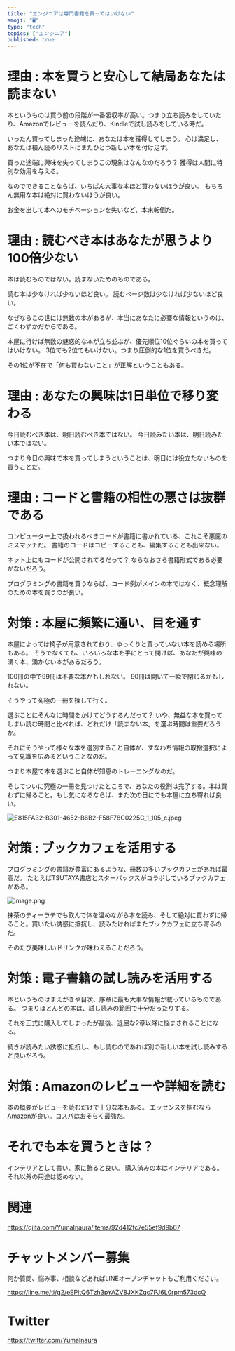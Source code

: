 ```yaml
---
title: "エンジニアは専門書籍を買ってはいけない"
emoji: "🖥"
type: "tech"
topics: ["エンジニア"]
published: true
---
```


# 理由 : 本を買うと安心して結局あなたは読まない

本というものは買う前の段階が一番吸収率が高い。つまり立ち読みをしていたり、Amazonでレビューを読んだり、Kindleで試し読みをしている時だ。

いったん買ってしまった途端に、あなたは本を獲得してしまう。
心は満足し、あなたは積ん読のリストにまたひとつ新しい本を付け足す。

買った途端に興味を失ってしまうこの現象はなんなのだろう？
獲得は人間に特別な効用を与える。

なのでできることならば、いちばん大事な本ほど買わないほうが良い。
もちろん無用な本は絶対に買わないほうが良い。

お金を出して本へのモチベーションを失いなど、本末転倒だ。


# 理由 : 読むべき本はあなたが思うより100倍少ない

本は読むものではない。読まないためのものである。

読む本は少なければ少ないほど良い。
読むページ数は少なければ少ないほど良い。

なぜならこの世には無数の本があるが、本当にあなたに必要な情報というのは、ごくわずかだからである。

本屋に行けば無数の魅惑的な本が立ち並ぶが、優先順位10位ぐらいの本を買ってはいけない。
3位でも2位でもいけない。つまり圧倒的な1位を買うべきだ。

その1位が不在で「何も買わないこと」が正解ということもある。

# 理由 : あなたの興味は1日単位で移り変わる

今日読むべき本は、明日読むべき本ではない。
今日読みたい本は、明日読みたい本ではない。

つまり今日の興味で本を買ってしまうということは、明日には役立たないものを買うことだ。



# 理由 : コードと書籍の相性の悪さは抜群である

コンピューター上で扱われるべきコードが書籍に書かれている、これこそ悪魔のミスマッチだ。
書籍のコードはコピーすることも、編集することも出来ない。

ネット上にもコードが公開されてるだって？
ならなおさら書籍形式である必要がないだろう。

プログラミングの書籍を買うならば、コード例がメインの本ではなく、概念理解のための本を買うのが良い。


# 対策 : 本屋に頻繁に通い、目を通す

本屋によっては椅子が用意されており、ゆっくりと買っていない本を読める場所もある。
そうでなくても、いろいろな本を手にとって開けば、あなたが興味の湧く本、湧かない本があるだろう。

100冊の中で99冊は不要な本かもしれない。
90冊は開いて一瞬で閉じるかもしれない。

そうやって究極の一冊を探して行く。

選ぶことにそんなに時間をかけてどうするんだって？
いや、無益な本を買ってしまい読む時間と比べれば、どれだけ「読まない本」を選ぶ時間は重要だろうか。

それにそうやって様々な本を選別すること自体が、すなわち情報の取捨選択によって見識を広めるということなのだ。

つまり本屋で本を選ぶこと自体が知恵のトレーニングなのだ。

そしてついに究極の一冊を見つけたところで、あなたの役割は完了する。本は買わずに帰ること。もし気になるならば、また次の日にでも本屋に立ち寄れば良い。

![E815FA32-B301-4652-B6B2-F58F78C0225C_1_105_c.jpeg](https://qiita-image-store.s3.ap-northeast-1.amazonaws.com/0/89618/307bbc97-d8db-80f5-c600-271d9da78077.jpeg)



# 対策 : ブックカフェを活用する

プログラミングの書籍が豊富にあるような、冊数の多いブックカフェがあれば最高だ。
たとえばTSUTAYA書店とスターバックスがコラボしているブックカフェがある。


![image.png](https://qiita-image-store.s3.ap-northeast-1.amazonaws.com/0/89618/d81d3260-8b90-2a66-c27d-6b9beb7237f9.png)


抹茶のティーラテでも飲んで体を温めながら本を読み、そして絶対に買わずに帰ること。買いたい誘惑に抵抗し、読みたければまたブックカフェに立ち寄るのだ。

そのたび美味しいドリンクが味わえることだろう。


# 対策 : 電子書籍の試し読みを活用する

本というものはまえがきや目次、序章に最も大事な情報が載っているものである。
つまりほとんどの本は、試し読みの範囲で十分だったりする。

それを正式に購入してしまったが最後、退屈な2章以降に悩まされることになる。

続きが読みたい誘惑に抵抗し、もし読むのであれば別の新しい本を試し読みすると良いだろう。

# 対策 : Amazonのレビューや詳細を読む

本の概要がレビューを読むだけで十分な本もある。
エッセンスを掴むならAmazonが良い。コスパはおそらく最強だ。

# それでも本を買うときは？

インテリアとして書い、家に飾ると良い。
購入済みの本はインテリアである。それ以外の用途は認めない。


# 関連

https://qiita.com/YumaInaura/items/92d412fc7e55ef9d9b67


<!-- Update From Qiita API -->

# チャットメンバー募集


何か質問、悩み事、相談などあればLINEオープンチャットもご利用ください。

https://line.me/ti/g2/eEPltQ6Tzh3pYAZV8JXKZqc7PJ6L0rpm573dcQ





# Twitter


https://twitter.com/YumaInaura


<!-- Update From Qiita API -->


